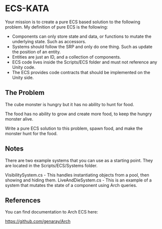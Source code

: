 # ECS-KATA

Your mission is to create a pure ECS based solution to the following problem. My definition of pure ECS is the following:

- Components can only store state and data, or functions to mutate the underlying state. Such as accessors.
- Systems should follow the SRP and only do one thing. Such as update the position of an entity.
- Entities are just an ID, and a collection of components.
- ECS code lives inside the Scripts/ECS folder and must not reference any Unity code.
- The ECS provides code contracts that should be implemented on the Unity side.

## The Problem

The cube monster is hungry but it has no ability to hunt for food.

The food has no ability to grow and create more food, to keep the hungry monster alive.

Write a pure ECS solution to this problem, spawn food, and make the monster hunt for the food.

## Notes

There are two example systems that you can use as a starting point. They are located in the Scripts/ECS/Systems folder.

VisibilitySystem.cs - This handles instantiating objects from a pool, then showing and hiding them.
LiveAndDieSystem.cs - This is an example of a system that mutates the state of a component using Arch queries.

## References

You can find documentation to Arch ECS here:

https://github.com/genaray/Arch

